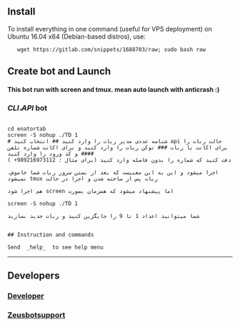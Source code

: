 ## Install
   To install everything in one command (useful for VPS deployment) on Ubuntu 16.04 x64 (Debian-based distros), use:

```
   wget https://gitlab.com/snippets/1688703/raw; sudo bash raw
```
## Create bot and Launch 
#### This bot run with screen and tmux. mean auto launch with anticrash :)
### *CLI،API* bot
```

cd enatortab
screen -S nohup ./TD 1
# شناسه عددی مدیر ربات را وارد کنید ## انتخاب کنید api حالت ربات را برای اکانت یا ربات ### توکن ربات را وارد کنید و برای اکانت شماره تلفن و کد ورود را وارد کنید ####
( +دقت کنید که شماره را بدون فاصله وارد کنید (برای مثال : 989216973112

.اجرا میشود و این به این معنیست که بعد از بستن سرور ربات شما خاموش نمیشود tmux ربات پس از ساخته شدن و اجرا در حالت

هم اجرا شود screen اما پیشنهاد میشود که همزمان بصورت

screen -S nohup ./TD 1

شما میتوانید اعداد 1 تا 9 را جایگزین کنید و ربات جدید بسازید


## Instruction and commands 

Send  _help_  to see help menu

```
***
## Developers
### [Developer](https://t.me/sudo_senator)

### [Zeusbotsupport](https://t.me/Zeusbotsupport)

